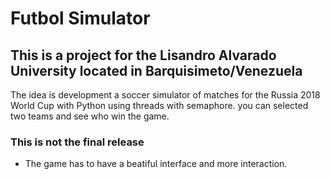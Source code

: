 # Futbol Simulator

## This is a project for the Lisandro Alvarado University located in Barquisimeto/Venezuela
The idea is development a soccer simulator of matches for the Russia 2018 World Cup with Python using threads with semaphore. 
you can selected two teams and see who win the game.

### This is not the final release
- The game has to have a beatiful interface and more interaction.

